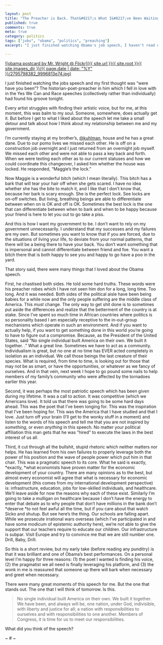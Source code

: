 ```yaml
---

layout: post
title: "The Preacher is Back. That&#8217;s What I&#8217;ve Been Waiting For."
published: true
comments: true
meta: true
category: politics
tags: ["jobs", "obama", "politics", "preaching"]
excerpt: "I just finished watching Obama's job speech, I haven't read or listened to any of the punditry and here's what I think. I'm happy because FINALLY the human I hoped I was voting for is emerging."

---
```


[![obama postcard by Mr. Wright @ Flickr]({{ site.url }}{{ site.root }}{{ site.images_dir }}/{{ page.date | date: "%Y" }}/2795798382_9996813e74.jpg)](http://www.caseykuhlman.com/entry/the-preacher-is-back-thats-what-ive-been-waiting-for/2795798382_9996813e74)

I just finished watching the jobs speech and my first thought was “were have you been”? The historian-poet-preacher in him which I fell in love with in the Yes We Can and Race speeches (collectively rather than individually) had found his groove tonight.


Every artist struggles with finding their artistic voice, but for me, at this moment, this was balm to my soul. Someone, somewhere, does actually get it. But before I get to what I liked about the speech let me take a small detour and talk about how I think about my relationship between me and my government.

I’m currently staying at my brother’s, [@kuhlman][2], house and he has a great dane. Due to our pomo lives we missed each other. He is off on a construction job overnight and I just returned from an overnight job myself. We missed each other and were not able to pass a key back and forth. When we were texting each other as to our current statuses and how we could coordinate this changeover, I asked him whether the house was locked. He responded, “Maggie’s the lock.”

 [2]: http://twitter.com/kuhlman

Now Maggie is a wonderful bitch (which I mean literally). This bitch has a bark that will tear your hair off when she gets scared. I have no idea whether she has the bite to match it, and I like that I don’t know that, because her bark is scary enough. She is the perfect lock. See locks are on-off switches. But living, breathing beings are able to differentiate between when on is OK and off is OK. Sometimes the best lock is the one that can differentiate between when to bark and when to be happy because your friend is here to let you out to go take a piss.

And this is how I want my government to be. I don’t want to rely on my government unnecessarily. I understand that my successes and my failures are my own. But sometimes you want to know that if you are forced, due to the situations of living your life, to deviate from your normal patterns, that there will be a being there to have your back. You don’t want something that is impersonal and cannot differentiate between friend and foe. You want a bitch there that is both happy to see you and happy to go have a poo in the yard.

That story said, there were many things that I loved about the Obama speech.

First, he chastised both sides. He told some hard truths. These words were his preacher robes which I have not seen him don for a long, long time. Too long. And it was needed. Both sides of the political aisle have been being babies for a while now and the only people suffering are the middle class of America. This *must* change. The only way to get shit done is to sometimes put aside the differences and realize that the betterment of the country is at stake. Since I’ve spent so much time in African countries where politics is so personality based I am especially receptive to the in-out-group mechanisms which operate in such an environment. And if you want to actually help, if you want to get something done in this world you’re going to have to figure out a compromise. Because, as the President of the United States, said “No single individual built America on their own. We built it together. .” What a great line. Sometimes we have to act as a community. Individualism is great, but no one at no time has EVER acted completely in isolation as an individual. We call those beings the last creature of their species. What is required, from time to time, is looking out for those that may not be as smart, or have the opportunities, or whatever as we fancy of ourselves. And in that vein, next week I hope to go pound some nails to help members of my family’s community who were affected by the tornadoes earlier this year.

Second, it was perhaps the most patriotic speech which has been given during my lifetime. It was a call to action. It was competitive (which we Americans love). It told us that there was going to be some hard days ahead. This was the poet that I’ve been longing for. This was the inspiration that I’ve been hoping for. This was the America that I have studied and that I love. Just turn off your brain (I’ll get to the wonky stuff in a moment) and listen to the words of his speech and tell me that you are not inspired by *something*, or even *anything* in this speech. No matter your political affiliation this man gets that he was “hired” to execute the laws in the best interest of us all.

Third, it cut through all the bullshit, stupid rhetoric which neither matters nor helps. He has learned from his own failures to properly leverage both the power of his position and the wave of people power which put him in that chair. This was a pragmatic speech to its core. What he said is exactly, *exactly, *what economists have proven matter for the economic development of your country. There are many opinions as to the best, but almost every economist will agree that what is necessary for economic development (this comes from my international development perspective) is: infrastructure, education, jobs for low-skilled individuals, and healthcare. We’ll leave aside for now the reasons why each of these exist. Similarly I’m going to take a mulligan on healthcare because I don’t have the energy to enter that debate as to why people that don’t have millions in the bank don’t *deserve *to not feel awful all the time, but if you care about that watch Sicko and shutup. But see here’s the thing. Our schools are falling apart. While we prosecute irrational wars overseas (which I’ve participated in and have some modicum of epistemic authority here), we’re not able to give the support that our teachers require to educate our children. Our infrastructure is subpar. Visit Europe and try to convince me that we are still number one. Drill, Baby, Drill.

So this is a short review, but my early take (before reading any punditry) is that it was brilliant and one of Obama’s best performances. On a personal level I’m happy for three reasons: (1) the poet I wanted is finding his voice, (2) the pragmatist we all need is finally leveraging his platform, and (3) the wonk in me is reassured that someone up there will bark when necessary and greet when necessary.

There were many great moments of this speech for me. But the one that stands out. The one that I will think of tomorrow. Is this.

> No single individual built America on their own. We built it together. We have been, and always will be, one nation, under God, indivisible, with liberty and justice for all; a nation with responsibilities to ourselves and with responsibilities to one another. Members of Congress, it is time for us to meet our responsibilities.

What did you think of the speech?

~ # ~